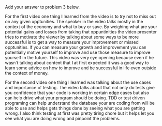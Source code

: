 Add your answer to problem 3 below.

For the first video one thing I learned from the video is to try not to miss out on
any given opptunities. The speaker in the video talks mostly in the context of
the economy and what to buy or save.
By weighing what are your potential gains and losses
from taking that oppuntinities the video presenter tries to motivate the viewer
by talking about some ways to be more successful is to get a way to measure your
improvement or missed opptunities. If you can measure your growth and 
improvement you can potentially motive yourself to improve and use those 
measure to improve yourself in the future. This video was very eye
opening because even if he wasn't talking about content that I at first expected
it was a good way to learn some advice on how to improve and be successful in life
even outside the context of money.


For the second video one thing I learned was talking about the use cases 
and importance of testing. The video talks about that not only do tests
give you confidence that your code is working in certain edge cases but
also can help drive what your program should be doing. TDD or test
driven programing can help understand the database your are coding
from will be able to use and helps gets things done by seeing what
you are getting wrong. I also think testing at first was pretty tiring chore
but it helps let you see what you are doing wrong and pinpoint the problems. 